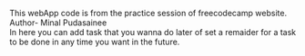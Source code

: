 This webApp code is from the practice session of freecodecamp website.<br>
Author- Minal Pudasainee<br>
In here you can add task that you wanna do later of set a remaider for a task to be done in any time you want in the future.